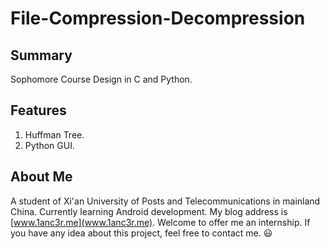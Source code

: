 # File-Compression-Decompression
## Summary
Sophomore Course Design in C and Python.

## Features
1. Huffman Tree.
2. Python GUI.

## About Me
A student of Xi'an University of Posts and Telecommunications in mainland China. Currently learning Android development.
My blog address is [www.1anc3r.me](www.1anc3r.me). Welcome to offer me an internship. If you have any idea about this project, feel free to contact me. :smiley:
